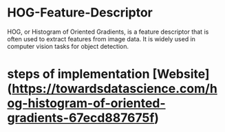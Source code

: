 # HOG-Feature-Descriptor
HOG, or Histogram of Oriented Gradients, is a feature descriptor that is often used to extract features from image data. It is widely used in computer vision tasks for object detection.


# steps of implementation [Website] (https://towardsdatascience.com/hog-histogram-of-oriented-gradients-67ecd887675f)
